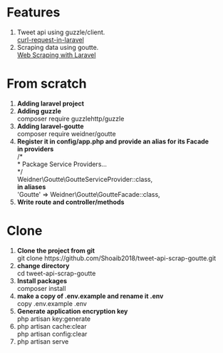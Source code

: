 <h1>Features</h1>
<ol type="1">
    <li>Tweet api using guzzle/client.<br>
    <a href="https://stackoverflow.com/questions/48279382/curl-request-in-laravel">curl-request-in-laravel</a></li>
    <li>Scraping data using goutte.<br>
    <a href="https://medium.com/@digitaldaswani/web-scraping-with-laravel-ab5f1c5f00a5">Web Scraping with Laravel</a></li>
</ol>

<h1>From scratch</h1>
<ol type="1">
    <li><strong>Adding laravel project</strong></li>
    <li><strong>Adding guzzle</strong><br>composer require guzzlehttp/guzzle</li>
    <li><strong>Adding laravel-goutte</strong><br>composer require weidner/goutte</li>
    <li><strong>Register it in config/app.php and provide an alias for its Facade</strong><br>
        <b>in providers</b><br>
        /*<br>
         * Package Service Providers...<br>
         */<br>
        Weidner\Goutte\GoutteServiceProvider::class,<br>
        <b>in aliases</b><br>
        'Goutte' => Weidner\Goutte\GoutteFacade::class,<br>
    </li>
    <li><strong>Write route and controller/methods</strong></li>
</ol>

<h1>Clone</h1>
<ol type="1">
    <li><strong>Clone the project from git</strong><br> 
        git clone https://github.com/Shoaib2018/tweet-api-scrap-goutte.git</li>
    <li><strong>change directory</strong><br> cd tweet-api-scrap-goutte</li>
    <li><strong>Install packages</strong><br> composer install</li>
    <li><strong>make a copy of .env.example and rename it .env</strong><br> copy .env.example .env</li>
    <li><strong>Generate application encryption key</strong><br> php artisan key:generate</li>
    <li>php artisan cache:clear<br> php artisan config:clear</li>
    <li>php artisan serve</li>
</ol>
